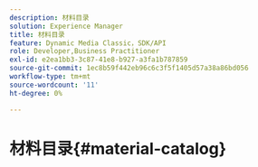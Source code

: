 ```yaml
---
description: 材料目录
solution: Experience Manager
title: 材料目录
feature: Dynamic Media Classic，SDK/API
role: Developer,Business Practitioner
exl-id: e2ea1bb3-3c87-41e8-b927-a3fa1b787859
source-git-commit: 1ec8b59f442eb96c6c3f5f1405d57a38a86bd056
workflow-type: tm+mt
source-wordcount: '11'
ht-degree: 0%

---
```


# 材料目录{#material-catalog}
